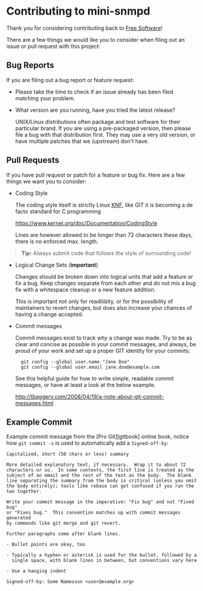 Contributing to mini-snmpd
==========================

Thank you for considering contributing back to [Free Software][1]!

There are a few things we would like you to consider when filing out an
issue or pull request with this project:

Bug Reports
-----------

If you are filing out a bug report or feature request:

* Please take the time to check if an issue already has been filed
  matching your problem.

* What version are you running, have you tried the latest release?

  UNIX/Linux distributions often package and test software for their
  particular brand.  If you are using a pre-packaged version, then
  please file a bug with that distribution first.  They may use a very
  old version, or have multiple patches that we (upstream) don't have.


Pull Requests
-------------

If you have pull request or patch for a feature or bug fix.  Here are a
few things we want you to consider:

* Coding Style

  The coding style itself is strictly Linux [KNF][], like GIT it is
  becoming a de facto standard for C programming

  https://www.kernel.org/doc/Documentation/CodingStyle

  Lines are however allowed to be longer than 72 characters these days,
  there is no enforced max. length.

> **Tip:** Always submit code that follows the style of surrounding code!

* Logical Change Sets (**important**)

  Changes should be broken down into logical units that add a feature or
  fix a bug.  Keep changes separate from each other and do not mix a bug
  fix with a whitespace cleanup or a new feature addition.

  This is important not only for readilibity, or for the possibility of
  maintainers to revert changes, but does also increase your chances of
  having a change accepted.

* Commit messages

  Commit messages exist to track *why* a change was made.  Try to be as
  clear and concise as possible in your commit messages, and always, be
  proud of your work and set up a proper GIT identity for your commits:

        git config --global user.name "Jane Doe"
        git config --global user.email jane.doe@example.com

  See this helpful guide for how to write simple, readable commit
  messages, or have at least a look at the below example.
   
  http://tbaggery.com/2008/04/19/a-note-about-git-commit-messages.html


Example Commit
--------------

Example commit message from the [Pro Git][gitbook] online book, notice
how `git commit -s` is used to automatically add a `Signed-off-by`:

    Capitalized, short (50 chars or less) summary
    
    More detailed explanatory text, if necessary.  Wrap it to about 72
    characters or so.  In some contexts, the first line is treated as the
    subject of an email and the rest of the text as the body.  The blank
    line separating the summary from the body is critical (unless you omit
    the body entirely); tools like rebase can get confused if you run the
    two together.
    
    Write your commit message in the imperative: "Fix bug" and not "Fixed bug"
    or "Fixes bug."  This convention matches up with commit messages generated
    by commands like git merge and git revert.
    
    Further paragraphs come after blank lines.
    
    - Bullet points are okay, too
    
    - Typically a hyphen or asterisk is used for the bullet, followed by a
      single space, with blank lines in between, but conventions vary here
    
    - Use a hanging indent
    
    Signed-off-by: Some Namesson <user@example.org>


[1]: http://www.gnu.org/philosophy/free-sw.en.html
[KNF]: https://en.wikipedia.org/wiki/Kernel_Normal_Form
